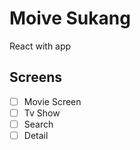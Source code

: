 # Moive Sukang

React with app

## Screens

- [ ] Movie Screen
- [ ] Tv Show
- [ ] Search
- [ ] Detail
